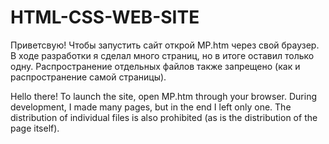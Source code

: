 # HTML-CSS-WEB-SITE
Приветсвую!
Чтобы запустить сайт открой MP.htm через свой браузер. 
В ходе разработки я сделал много страниц, но в итоге оставил только одну. 
Распространение отдельных файлов также запрещено (как и распространение самой страницы).

Hello there!
To launch the site, open MP.htm through your browser. 
During development, I made many pages, but in the end I left only one. 
The distribution of individual files is also prohibited (as is the distribution of the page itself).
